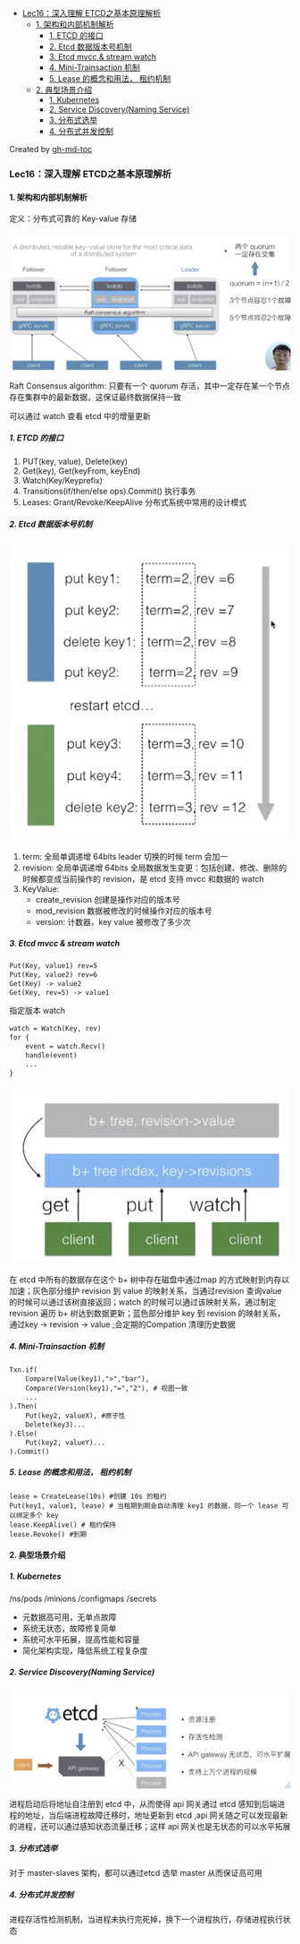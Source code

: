 * [Lec16：深入理解 ETCD之基本原理解析](#lec16深入理解-etcd之基本原理解析)
   * [1. 架构和内部机制解析](#1-架构和内部机制解析)
      * [1. ETCD 的接口](#1-etcd-的接口)
      * [2. Etcd 数据版本号机制](#2-etcd-数据版本号机制)
      * [3. Etcd mvcc &amp; stream watch](#3-etcd-mvcc--stream-watch)
      * [4. Mini-Trainsaction 机制](#4-mini-trainsaction-机制)
      * [5. Lease 的概念和用法， 租约机制](#5-lease-的概念和用法-租约机制)
   * [2. 典型场景介绍](#2-典型场景介绍)
      * [1. Kubernetes](#1-kubernetes)
      * [2. Service Discovery(Naming Service)](#2-service-discoverynaming-service)
      * [3. 分布式选举](#3-分布式选举)
      * [4. 分布式并发控制](#4-分布式并发控制)

Created by [gh-md-toc](https://github.com/ekalinin/github-markdown-toc)

### Lec16：深入理解 ETCD之基本原理解析

####  1. 架构和内部机制解析

定义：分布式可靠的 Key-value 存储

![image-20191013204452289](./images/image-20191013204452289.png)

Raft Consensus algorithm:  只要有一个 quorum 存活，其中一定存在某一个节点存在集群中的最新数据，这保证最终数据保持一致

可以通过 watch 查看 etcd 中的增量更新

##### 1. ETCD 的接口

1. PUT(key, value), Delete(key)
2. Get(key), Get(keyFrom, keyEnd)
3. Watch(Key/Keyprefix)
4. Transitions(if/then/else ops).Commit() 执行事务
5. Leases: Grant/Revoke/KeepAlive 分布式系统中常用的设计模式

##### 2. Etcd 数据版本号机制

![](./images/image-20191013210207186.png)

1. term: 全局单调递增 64bits leader 切换的时候 term 会加一
2. revision: 全局单调递增  64bits 全局数据发生变更：包括创建、修改、删除的时候都变成当前操作的 revision，是 etcd 支持 mvcc 和数据的 watch
3. KeyValue:
   - create_revision 创建是操作对应的版本号
   - mod_revision 数据被修改的时候操作对应的版本号
   - version: 计数器，key value 被修改了多少次

##### 3. Etcd mvcc & stream watch

```
Put(Key, value1) rev=5
Put(Key, value2) rev=6
Get(Key) -> value2
Get(Key, rev=5) -> value1
```

指定版本 watch

```
watch = Watch(Key, rev)
for {
	event = watch.Recv()
	handle(event)
	...
}
```

![image-20191013211932341](./images/image-20191013211932341.png)

在 etcd 中所有的数据存在这个 b+ 树中存在磁盘中通过map 的方式映射到内存以加速；灰色部分维护 revision 到 value 的映射关系，当通过revision 查询value 的时候可以通过该树直接返回；watch 的时候可以通过该映射关系，通过制定revision 遍历 b+ 树达到数据更新；蓝色部分维护 key 到 revision 的映射关系，通过key -> revision -> value ;会定期的Compation 清理历史数据

##### 4. Mini-Trainsaction 机制

```
Txn.if(
	Compare(Value(key1),">","bar"),
	Compare(Version(key1),"=","2"), # 视图一致
	...
).Then(
	Put(key2, valueX), #原子性
	Delete(key3)...
).Else(
	Put(key2, valueY)...
).Commit()
```

##### 5. Lease 的概念和用法， 租约机制

```
lease = CreateLease(10s) #创建 10s 的租约
Put(key1, value1, lease) # 当租期到期会自动清理 key1 的数据，同一个 lease 可以绑定多个 key
lease.KeepAlive() # 租约保持
lease.Revoke() #到期

```

#### 2. 典型场景介绍

##### 1. Kubernetes

/ns/pods /minions /configmaps /secrets

- 元数据高可用，无单点故障
- 系统无状态，故障修复简单
- 系统可水平拓展，提高性能和容量
- 简化架构实现，降低系统工程复杂度

##### 2. Service Discovery(Naming Service)

![image-20191013222413826](./images/image-20191013222413826.png)

进程启动后将地址自注册到 etcd 中，从而使得 api 网关通过 etcd 感知到后端进程的地址，当后端进程故障迁移时，地址更新到 etcd ,api 网关随之可以发现最新的进程，还可以通过感知状态流量迁移；这样  api 网关也是无状态的可以水平拓展

##### 3. 分布式选举

对于 master-slaves 架构，都可以通过etcd 选举 master 从而保证高可用

##### 4. 分布式并发控制

进程存活性检测机制，当进程未执行完死掉，换下一个进程执行，存储进程执行状态



